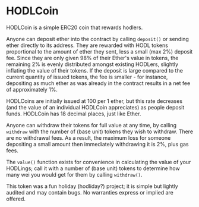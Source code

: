 # HODLCoin

HODLCoin is a simple ERC20 coin that rewards hodlers.

Anyone can deposit ether into the contract by calling `deposit()` or sending ether directly to its address. They are rewarded with HODL tokens proportional to the amount of ether they sent, less a small (max 2%) deposit fee. Since they are only given 98% of their Ether's value in tokens, the remaining 2% is evenly distributed amongst existing HODLers, slightly inflating the value of their tokens. If the deposit is large compared to the current quantity of issued tokens, the fee is smaller - for instance, depositing as much ether as was already in the contract results in a net fee of approximately 1%.

HODLCoins are initially issued at 100 per 1 ether, but this rate decreases (and the value of an individual HODLCoin appreciates) as people deposit funds. HODLCoin has 18 decimal places, just like Ether.

Anyone can withdraw their tokens for full value at any time, by calling `withdraw` with the number of (base unit) tokens they wish to withdraw. There are no withdrawal fees. As a result, the maximum loss for someone depositing a small amount then immediately withdrawing it is 2%, plus gas fees.

The `value()` function exists for convenience in calculating the value of your HODLings; call it with a number of (base unit) tokens to determine how many wei you would get for them by calling `withdraw()`.

This token was a fun holiday (hodliday?) project; it is simple but lightly audited and may contain bugs. No warranties express or implied are offered.
